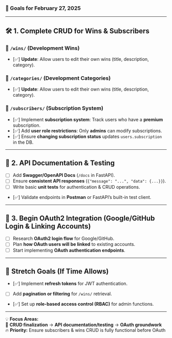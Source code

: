 ### **🚀 Goals for February 27, 2025**

---

## **🛠️ 1. Complete CRUD for Wins & Subscribers**

### **🔹 `/wins/` (Development Wins)**

-   [✅] **Update**: Allow users to edit their own wins (title, description, category).

### **🔹 `/categories/` (Development Categories)**

-   [✅] **Update**: Allow users to edit their own wins (title, description, category).

### **🔹 `/subscribers/` (Subscription System)**

-   [✅] Implement **subscription system**: Track users who have a **premium** subscription.
-   [✅] Add **user role restrictions**: Only **admins** can modify subscriptions.
-   [✅] Ensure **changing subscription status** updates `users.subscription` in the DB.

---

## **📜 2. API Documentation & Testing**

-   [ ] Add **Swagger/OpenAPI Docs** (`/docs` in FastAPI).
-   [ ] Ensure **consistent API responses** (`{"message": "...", "data": {...}}`).
-   [ ] Write basic **unit tests** for authentication & CRUD operations.
-   [✅] Validate endpoints in **Postman** or FastAPI’s built-in test client.

---

## **🌟 3. Begin OAuth2 Integration (Google/GitHub Login & Linking Accounts)**

-   [ ] Research **OAuth2 login flow** for Google/GitHub.
-   [ ] Plan **how OAuth users will be linked** to existing accounts.
-   [ ] Start implementing **OAuth authentication endpoints**.

---

## **🎯 Stretch Goals (If Time Allows)**

-   [✅] Implement **refresh tokens** for JWT authentication.
-   [ ] Add **pagination or filtering** for `/wins/` retrieval.
-   [✅] Set up **role-based access control (RBAC)** for admin functions.

---

💡 **Focus Areas:**  
🔹 **CRUD finalization** → **API documentation/testing** → **OAuth groundwork**  
🔥 **Priority:** Ensure subscribers & wins CRUD is fully functional before OAuth
